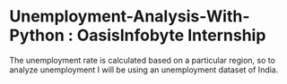 # Unemployment-Analysis-With-Python : OasisInfobyte Internship
The unemployment rate is calculated based on a particular region, so to analyze unemployment I will be using an unemployment dataset of India. 
